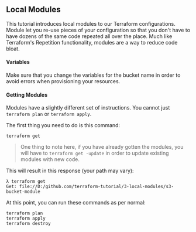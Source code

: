 ## Local Modules

This tutorial introduces local modules to our Terraform configurations. Module let you re-use pieces of your configuration so that you don't have to have dozens of the same code repeated all over the place. Much like Terraform's Repetition functionality, modules are a way to reduce code bloat.

#### Variables

Make sure that you change the variables for the bucket name in order to avoid errors when provisioning your resources.

#### Getting Modules

Modules have a slightly different set of instructions. You cannot just `terraform plan` or `terraform apply`.

The first thing you need to do is this command:

```
terraform get
```

> One thing to note here, if you have already gotten the modules, you will have to `terraform get -update` in order to update existing modules with new code. 

This will result in this response (your path may vary):

```
λ terraform get
Get: file://D:/github.com/terraform-tutorial/3-local-modules/s3-bucket-module
```

At this point, you can run these commands as per normal:

```
terraform plan
terraform apply
terraform destroy
```
